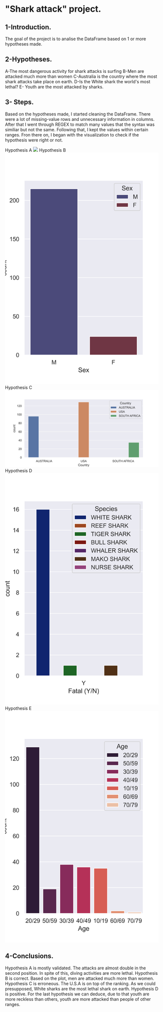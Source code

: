 # "Shark attack" project.
## 1-Introduction.
The goal of the project is to analise the DataFrame based on 1 or more hypotheses made.
## 2-Hypotheses.
A-The most dangerous activity for shark attacks is surfing
B-Men are attacked much more than women
C-Australia is the country where the most shark attacks take place on earth.
D-Is the White shark the world's most lethal?
E- Youth are the most attacked by sharks.

## 3- Steps.
Based on the hypotheses made, I started cleaning the DataFrame. There were a lot of missing-value rows and unnecessary information in columns.
After that I went through REGEX to match many values that the syntax was similiar but not the same. Following that, I kept the values within certain ranges.
Fron there on, I began with the visualization to check if the hypothesis were right or not.


Hypothesis A
<img src='/images/Hypo1/hypo1.png'>
Hypothesis B
<img src='/images/Hypo2/hypo2.png'>
Hypothesis C
<img src='/images/Hypo3/hypo3.png'>
Hypothesis D
<img src='/images/Hypo4/hypo4.png'>
Hypothesis E
<img src='/images/Hypo5/hypo5.png'>




## 4-Conclusions.
Hypothesis A is mostly validated. The attacks are almost double in the second position. In spite of this, diving activities are more lethal.
Hypothesis B is correct. Based on the plot, men are attacked much more than women.
Hypothesis C is erroneous. The U.S.A is on top of the ranking.
As we could presupposed, White sharks are the most lethal shark on earth. Hypothesis D is positive.
For the last hypothesis we can deduce, due to that youth are more reckless than others, youth are more attacked than people of other ranges.





